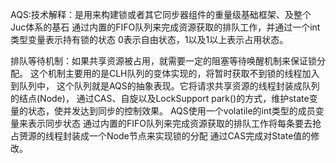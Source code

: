 AQS:技术解释：是用来构建锁或者其它同步器组件的重量级基础框架、及整个Juc体系的基石
    通过内置的FIFO队列来完成资源获取的排队工作，并通过一个int类型变量表示持有锁的状态
        0表示自由状态，1以及1以上表示占用状态。

排队等待机制：如果共享资源被占用，就需要一定的阻塞等待唤醒机制来保证锁分配。
    这个机制主要用的是CLH队列的变体实现的，将暂时获取不到锁的线程加入到队列中，
    这个队列就是AQS的抽象表现。它将请求共享资源的线程封装成队列的结点(Node)，
    通过CAS、自旋以及LockSupport park()的方式，维护state变量的状态，使并发达到同步的控制效果。
AQS使用一个volatile的int类型的成员变量来表示同步状态
 通过内置的FIFO队列来完成资源获取的排队工作将每条要去抢占赟源的线程封装成一个Node节点来实现锁的分配
 通过CAS完成对State值的修改。


